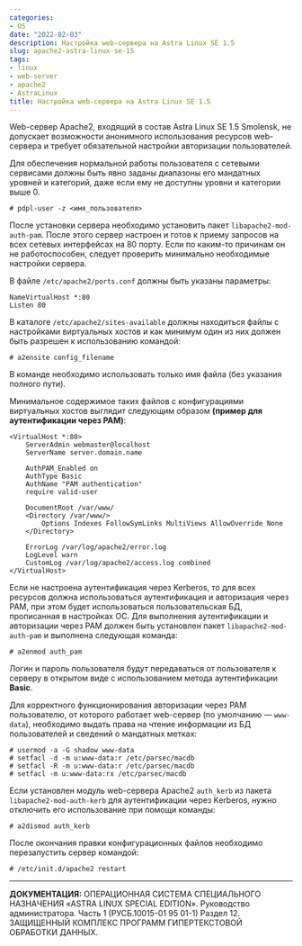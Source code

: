 ```yaml
---
categories:
- OS
date: "2022-02-03"
description: Настройка web-сервера на Astra Linux SE 1.5
slug: apache2-astra-linux-se-15
tags:
- linux
- web-server
- apache2
- AstraLinux
title: Настройка web-сервера на Astra Linux SE 1.5
---
```


Web-сервер Apache2, входящий в состав Astra Linux SE 1.5 Smolensk, не допускает возможности анонимного использования ресурсов web-сервера и требует обязательной настройки авторизации пользователей.

Для обеспечения нормальной работы пользователя с сетевыми сервисами должны быть явно заданы диапазоны его мандатных уровней и категорий, даже если ему не доступны уровни и категории выше 0. 

    # pdpl-user -z <имя_пользователя>

После установки сервера необходимо установить пакет `libapache2-mod-auth-pam`. После этого сервер настроен и готов к приему запросов на всех сетевых интерфейсах на 80 порту. Если по каким-то причинам он не работоспособен, следует проверить минимально необходимые настройки сервера.

В файле `/etc/apache2/ports.conf` должны быть указаны параметры:

    NameVirtualHost *:80
    Listen 80

В каталоге `/etc/apache2/sites-available` должны находиться файлы с настройками виртуальных хостов и как минимум один из них должен быть разрешен к использованию командой:

    # a2ensite config_filename

В команде необходимо использовать только имя файла (без указания полного пути).

Минимальное содержимое таких файлов с конфигурациями виртуальных хостов выглядит следующим образом __(пример для аутентификации через PAM)__:

    <VirtualHost *:80>
        ServerAdmin webmaster@localhost
        ServerName server.domain.name

        AuthPAM_Enabled on
        AuthType Basic
        AuthName "PAM authentication"
        require valid-user

        DocumentRoot /var/www/
        <Directory /var/www/>
            Options Indexes FollowSymLinks MultiViews AllowOverride None
        </Directory>

        ErrorLog /var/log/apache2/error.log
        LogLevel warn
        CustomLog /var/log/apache2/access.log combined
    </VirtualHost>

Если не настроена аутентификация через Kerberos, то для всех ресурсов должна использоваться аутентификация и авторизация через PAM, при этом будет использоваться пользовательская БД, прописанная в настройках ОС. Для выполнения аутентификации и авторизации через PAM должен быть установлен пакет `libapache2-mod-auth-pam` и выполнена следующая команда:

    # a2enmod auth_pam

Логин и пароль пользователя будут передаваться от пользователя к серверу в открытом виде с использованием метода аутентификации __Basic__.

Для корректного функционирования авторизации через PAM пользователю, от которого работает web-сервер (по умолчанию — `www-data`), необходимо выдать права на чтение информации из БД пользователей и сведений о мандатных метках:
    
    # usermod -a -G shadow www-data
    # setfacl -d -m u:www-data:r /etc/parsec/macdb
    # setfacl -R -m u:www-data:r /etc/parsec/macdb
    # setfacl -m u:www-data:rx /etc/parsec/macdb

Если установлен модуль web-сервера Apache2 `auth_kerb` из пакета `libapache2-mod-auth-kerb` для аутентификации через Kerberos, нужно отключить его использование при помощи команды:
    
    # a2dismod auth_kerb

После окончания правки конфигурационных файлов необходимо перезапустить
сервер командой:

    # /etc/init.d/apache2 restart

----

__ДОКУМЕНТАЦИЯ:__ ОПЕРАЦИОННАЯ СИСТЕМА СПЕЦИАЛЬНОГО НАЗНАЧЕНИЯ «ASTRA LINUX SPECIAL EDITION». Руководство администратора. Часть 1 (РУСБ.10015-01 95 01-1) Раздел 12. ЗАЩИЩЕННЫЙ КОМПЛЕКС ПРОГРАММ ГИПЕРТЕКСТОВОЙ ОБРАБОТКИ ДАННЫХ.
